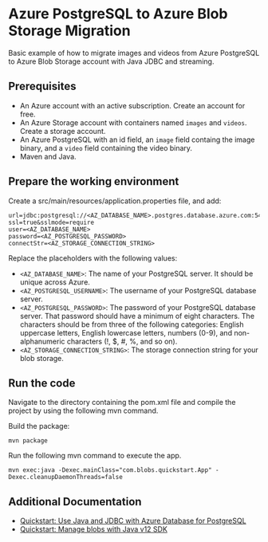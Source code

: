 # Azure PostgreSQL to Azure Blob Storage Migration

Basic example of how to migrate images and videos from Azure PostgreSQL to Azure Blob Storage account with Java JDBC and streaming.

## Prerequisites

- An Azure account with an active subscription. Create an account for free.
- An Azure Storage account with containers named `images` and `videos`. Create a storage account.
- An Azure PostgreSQL with an id field, an `image` field containg the image binary, and a `video` field containing the video binary.
- Maven and Java.

## Prepare the working environment

Create a src/main/resources/application.properties file, and add:

```
url=jdbc:postgresql://<AZ_DATABASE_NAME>.postgres.database.azure.com:5432/blob?ssl=true&sslmode=require
user=<AZ_DATABASE_NAME>
password=<AZ_POSTGRESQL_PASSWORD>
connectStr=<AZ_STORAGE_CONNECTION_STRING>
```

Replace the placeholders with the following values:

- `<AZ_DATABASE_NAME>`: The name of your PostgreSQL server. It should be unique across Azure.
- `<AZ_POSTGRESQL_USERNAME>`: The username of your PostgreSQL database server.
- `<AZ_POSTGRESQL_PASSWORD>`: The password of your PostgreSQL database server. That password should have a minimum of eight characters. The characters should be from three of the following categories: English uppercase letters, English lowercase letters, numbers (0-9), and non-alphanumeric characters (!, $, #, %, and so on).
- `<AZ_STORAGE_CONNECTION_STRING>`: The storage connection string for your blob storage.

## Run the code

Navigate to the directory containing the pom.xml file and compile the project by using the following mvn command.

Build the package:

```
mvn package
```

Run the following mvn command to execute the app.

```
mvn exec:java -Dexec.mainClass="com.blobs.quickstart.App" -Dexec.cleanupDaemonThreads=false

```

## Additional Documentation

- [Quickstart: Use Java and JDBC with Azure Database for PostgreSQL](https://docs.microsoft.com/en-us/azure/postgresql/connect-java)
- [Quickstart: Manage blobs with Java v12 SDK](https://docs.microsoft.com/en-us/azure/storage/blobs/storage-quickstart-blobs-java?tabs=powershell%2Cenvironment-variable-linux)

